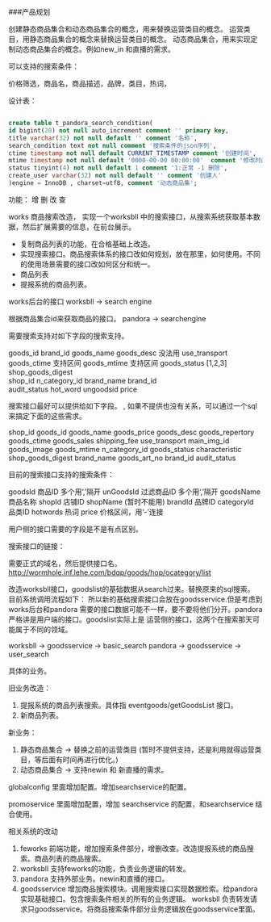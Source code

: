 ###产品规划

创建静态商品集合和动态商品集合的概念，用来替换运营类目的概念。
运营类目，用静态商品集合的概念来替换运营类目的概念。
动态商品集合，用来实现定制动态商品集合的概念。例如new_in 和直播的需求。

可以支持的搜索条件：

价格筛选，商品名，商品描述，品牌，类目，热词，

设计表：

```sql

create table t_pandora_search_condition(
id bigint(20) not null auto_increment comment '' primary key,
title varchar(32) not null default '' comment '名称',
search_condition text not null comment '搜索条件的json序列',
ctime timestamp not null default CURRENT_TIMESTAMP comment '创建时间',
mtime timestamp not null default '0000-00-00 00:00:00'  comment '修改时间',
status tinyint(4) not null default 1 comment '1:正常 -1 删除',
create_user varchar(32) not null default '' comment '创建人'
)engine = InnoDB , charset=utf8, comment '动态商品集';


```
功能： 增 删 改 查

works 商品搜索改造，
实现一个worksbll 中的搜索接口，从搜索系统获取基本数据，然后扩展需要的信息，在前台展示。

- 复制商品列表的功能，在合格基础上改造。
- 实现搜索接口。商品搜索体系的接口改如何规划，放在那里，如何使用。不同的使用场景需要的接口改如何区分和统一。
- 商品列表
- 提报系统的商品列表。

works后台的接口  worksbll -> search engine

根据商品集合id来获取商品的接口。 pandora -> searchengine

需要搜索支持对如下字段的搜索支持。

goods_id 
brand_id
goods_name
goods_desc   没法用
use_transport
goods_ctime 支持区间
goods_mtime 支持区间
goods_status  [1,2,3]
shop_goods_digest   
shop_id
n_category_id
brand_name
brand_id   
audit_status
hot_word
ungoodsid
price

搜索接口最好可以提供给如下字段。 , 如果不提供也没有关系，可以通过一个sql来搞定下面的这些需求。

shop_id
goods_id
goods_name 
goods_price
goods_desc
goods_repertory
goods_ctime
goods_sales
shipping_fee
use_transport
main_img_id
goods_image
goods_mtime 
n_category_id 
goods_status
characteristic
shop_goods_digest
brand_name
goods_art_no 
brand_id
audit_status

目前的搜索接口支持的搜索条件：

goodsId     商品ID      多个用‘,’隔开
unGoodsId   过滤商品ID  多个用‘,’隔开
goodsName   商品名称
shopId      店铺ID
shopName    (暂时不能用)
brandId     品牌ID
categoryId  品类ID
hotwords    热词
price       价格区间，用‘-’连接

用户侧的接口需要的字段是不是有点区别。

搜索接口的链接：

需要正式的域名，然后提供接口名。
http://wormhole.inf.lehe.com/bdqp/goods/hop/ocategory/list


改造worksbll接口，goodslist的基础数据从search过来。替换原来的sql搜索。
目前系统调用流程如下： 所以新的基础搜索接口会放在goodsservice.但是考虑到works后台和pandora
需要的接口数据可能不一样，要不要将他们分开。pandora严格讲是用户端的接口。goodslist实际上是
运营侧的接口，这两个在搜索那天可能属于不同的领域。


worksbll -> goodsservice -> basic_search
pandora  -> goodsservice -> user_search

具体的业务。

旧业务改造：

1. 提报系统的商品列表搜索。具体指 eventgoods/getGoodsList 接口。
2. 新商品列表。


新业务：

1. 静态商品集合 -> 替换之前的运营类目  (暂时不提供支持，还是利用就得运营类目，等后面有时间再进行优化。)
2. 动态商品集合 -> 支持newin 和 新直播的需求。

globalconfig 里面增加配置。增加searchservice的配置。

promoservice 里面增加配置，增加 searchservice 的配置，和searchservice 结合使用。


相关系统的改动

1. feworks   前端功能，增加搜索条件部分，增删改查。改造提报系统的商品搜索。商品列表的商品搜索。
2. worksbll 支持feworks的功能，负责业务逻辑的转发。
3. pandora 支持外部业务。newin和直播的接口。
4. goodsservice  增加商品搜索模块。调用搜索接口实现数据检索。给pandora实现基础接口。包含搜索条件相关的所有的业务逻辑。
   worksbll 负责转发请求只goodsservice。将商品搜索条件部分业务逻辑放在goodsservice里面。



